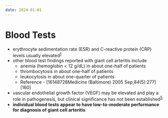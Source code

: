 ```yaml
---
date: 2024-01-01
---
```


# Blood Tests

- erythrocyte sedimentation rate (ESR) and C-reactive protein (CRP) levels usually elevated<sup><a data-for="reference" data-tip="#GUID-1EC227A7-990C-4DEA-B5C5-C0B0A80AFCAA__GENREF6606" href="https://www.dynamed.com/condition/giant-cell-arteritis-including-temporal-arteritis#GUID-1EC227A7-990C-4DEA-B5C5-C0B0A80AFCAA__GENREF6606" currentitem="false">1</a></sup>
- other blood test findings reported with giant cell arteritis include
  - anemia (hemoglobin < 12 g/dL) in about one-half of patients
  - thrombocytosis in about one-half of patients
  - leukocytosis in about one-quarter of patients
  - Reference - [16148728Medicine (Baltimore) 2005 Sep;84(5):277][160]
- vascular endothelial growth factor (VEGF) may be elevated and play a role in pathogenesis, but clinical significance has not been established<sup><a data-for="reference" data-tip="#GUID-1EC227A7-990C-4DEA-B5C5-C0B0A80AFCAA__DEJACO2017" href="https://www.dynamed.com/condition/giant-cell-arteritis-including-temporal-arteritis#GUID-1EC227A7-990C-4DEA-B5C5-C0B0A80AFCAA__DEJACO2017" currentitem="false">5</a></sup>
- **individual blood tests appear to have low-to-moderate performance for diagnosis of giant cell arteritis**


